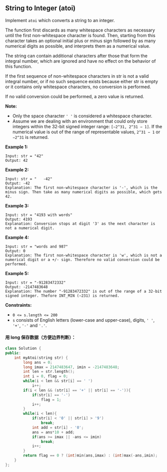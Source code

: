 ## String to Integer (atoi)

Implement `atoi` which converts a string to an integer.

The function first discards as many whitespace characters as necessary until the first non-whitespace character is found. Then, starting from this character takes an optional initial plus or minus sign followed by as many numerical digits as possible, and interprets them as a numerical value.

The string can contain additional characters after those that form the integral number, which are ignored and have no effect on the behavior of this function.

If the first sequence of non-whitespace characters in str is not a valid integral number, or if no such sequence exists because either str is empty or it contains only whitespace characters, no conversion is performed.

If no valid conversion could be performed, a zero value is returned.

**Note:**

- Only the space character `' '` is considered a whitespace character.
- Assume we are dealing with an environment that could only store integers within the 32-bit signed integer range: `[−2^31, 2^31 − 1]`. If the numerical value is out of the range of representable values, `2^31 − 1` or `−2^31` is returned.

**Example 1:**

```
Input: str = "42"
Output: 42
```

**Example 2:**

```
Input: str = "   -42"
Output: -42
Explanation: The first non-whitespace character is '-', which is the minus sign. Then take as many numerical digits as possible, which gets 42.
```

**Example 3:**

```
Input: str = "4193 with words"
Output: 4193
Explanation: Conversion stops at digit '3' as the next character is not a numerical digit.
```

**Example 4:**

```
Input: str = "words and 987"
Output: 0
Explanation: The first non-whitespace character is 'w', which is not a numerical digit or a +/- sign. Therefore no valid conversion could be performed.
```

**Example 5:**

```
Input: str = "-91283472332"
Output: -2147483648
Explanation: The number "-91283472332" is out of the range of a 32-bit signed integer. Thefore INT_MIN (−231) is returned.
```

**Constraints:**

- `0 <= s.length <= 200`
- `s` consists of English letters (lower-case and upper-case), digits, `' '`, `'+'`, `'-'` and `'.'`.

#### 用 long 保存数据（方便边界判断）：

```c++
class Solution {
public:
    int myAtoi(string str) {
        long ans = 0;
        long imax = 2147483647, imin = -2147483648;
        int len = str.length();
        int i = 0, flag = 0;
        while(i < len && str[i] == ' ')
            i++;
        if(i < len && (str[i] == '+' || str[i] == '-')){
            if(str[i] == '-')
                flag = 1;
            i++;
        }
        while(i < len){
            if(str[i] < '0' || str[i] > '9')
                break;
            int add = str[i] - '0';
            ans = ans*10 + add;
            if(ans >= imax || -ans <= imin)
                break;
            i++;
        }
        return flag == 0 ? (int)min(ans,imax) : (int)max(-ans,imin);
    }
};
```

